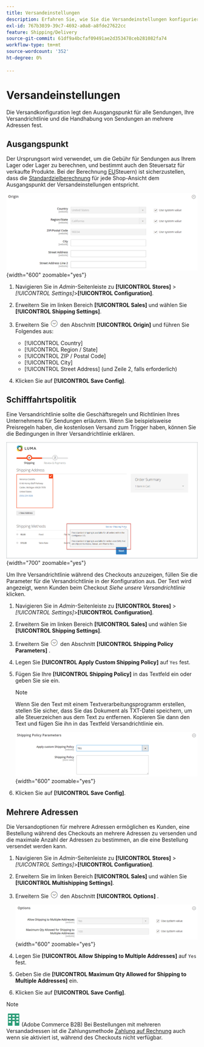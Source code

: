 ```yaml
---
title: Versandeinstellungen
description: Erfahren Sie, wie Sie die Versandeinstellungen konfigurieren, die den Ursprungsort und die Versandrichtlinie für Ihren Store definieren.
exl-id: 767b3039-39c7-4692-a0a8-a8fde27622cc
feature: Shipping/Delivery
source-git-commit: 61df9a4bcfaf09491ae2d353478ceb281082fa74
workflow-type: tm+mt
source-wordcount: '352'
ht-degree: 0%

---
```


# Versandeinstellungen

Die Versandkonfiguration legt den Ausgangspunkt für alle Sendungen, Ihre Versandrichtlinie und die Handhabung von Sendungen an mehrere Adressen fest.

## Ausgangspunkt

Der Ursprungsort wird verwendet, um die Gebühr für Sendungen aus Ihrem Lager oder Lager zu berechnen, und bestimmt auch den Steuersatz für verkaufte Produkte. Bei der Berechnung [EU](international-tax-guidelines.md#eu-tax-configuration)Steuern) ist sicherzustellen, dass die [Standardzielberechnung](../configuration-reference/sales/tax.md) für jede Shop-Ansicht dem Ausgangspunkt der Versandeinstellungen entspricht.

![Herkunft](../configuration-reference/sales/assets/shipping-settings-origin.png){width="600" zoomable="yes"}

1. Navigieren Sie in _Admin_-Seitenleiste zu **[!UICONTROL Stores]** > _[!UICONTROL Settings]_>**[!UICONTROL Configuration]**.

1. Erweitern Sie im linken Bereich **[!UICONTROL Sales]** und wählen Sie **[!UICONTROL Shipping Settings]**.

1. Erweitern Sie ![Erweiterungsauswahl](../assets/icon-display-expand.png) den Abschnitt **[!UICONTROL Origin]** und führen Sie Folgendes aus:

   - [!UICONTROL Country]
   - [!UICONTROL Region / State]
   - [!UICONTROL ZIP / Postal Code]
   - [!UICONTROL City]
   - [!UICONTROL Street Address] (und Zeile 2, falls erforderlich)

1. Klicken Sie auf **[!UICONTROL Save Config]**.

## Schifffahrtspolitik

Eine Versandrichtlinie sollte die Geschäftsregeln und Richtlinien Ihres Unternehmens für Sendungen erläutern. Wenn Sie beispielsweise Preisregeln haben, die kostenlosen Versand zum Trigger haben, können Sie die Bedingungen in Ihrer Versandrichtlinie erklären.

![Versandrichtlinie beim Checkout](./assets/storefront-checkout-shipping-policy.png){width="700" zoomable="yes"}

Um Ihre Versandrichtlinie während des Checkouts anzuzeigen, füllen Sie die Parameter für die Versandrichtlinie in der Konfiguration aus. Der Text wird angezeigt, wenn Kunden beim Checkout _Siehe unsere Versandrichtlinie_ klicken.

1. Navigieren Sie in _Admin_-Seitenleiste zu **[!UICONTROL Stores]** > _[!UICONTROL Settings]_>**[!UICONTROL Configuration]**.

1. Erweitern Sie im linken Bereich **[!UICONTROL Sales]** und wählen Sie **[!UICONTROL Shipping Settings]**.

1. Erweitern Sie ![Erweiterungsauswahl](../assets/icon-display-expand.png) den Abschnitt **[!UICONTROL Shipping Policy Parameters]** .

1. Legen Sie **[!UICONTROL Apply Custom Shipping Policy]** auf `Yes` fest.

1. Fügen Sie Ihre **[!UICONTROL Shipping Policy]** in das Textfeld ein oder geben Sie sie ein.

   >[!NOTE]
   >
   >Wenn Sie den Text mit einem Textverarbeitungsprogramm erstellen, stellen Sie sicher, dass Sie das Dokument als TXT-Datei speichern, um alle Steuerzeichen aus dem Text zu entfernen. Kopieren Sie dann den Text und fügen Sie ihn in das Textfeld Versandrichtlinie ein.

   ![Versandrichtlinienparameter](../configuration-reference/sales/assets/shipping-settings-shipping-policy-parameters.png){width="600" zoomable="yes"}

1. Klicken Sie auf **[!UICONTROL Save Config]**.

## Mehrere Adressen

Die Versandoptionen für mehrere Adressen ermöglichen es Kunden, eine Bestellung während des Checkouts an mehrere Adressen zu versenden und die maximale Anzahl der Adressen zu bestimmen, an die eine Bestellung versendet werden kann.

1. Navigieren Sie in _Admin_-Seitenleiste zu **[!UICONTROL Stores]** > _[!UICONTROL Settings]_>**[!UICONTROL Configuration]**.

1. Erweitern Sie im linken Bereich **[!UICONTROL Sales]** und wählen Sie **[!UICONTROL Multishipping Settings]**.

1. Erweitern Sie ![Erweiterungsauswahl](../assets/icon-display-expand.png) den Abschnitt **[!UICONTROL Options]** .

   ![Multiaddress-Lieferoptionen](../configuration-reference/sales/assets/multishipping-settings-options.png){width="600" zoomable="yes"}

1. Legen Sie **[!UICONTROL Allow Shipping to Multiple Addresses]** auf `Yes` fest.

1. Geben Sie die **[!UICONTROL Maximum Qty Allowed for Shipping to Multiple Addresses]** ein.

1. Klicken Sie auf **[!UICONTROL Save Config]**.

>[!NOTE]
>
>![Adobe Commerce B2B](../assets/b2b.svg) (Adobe Commerce B2B) Bei Bestellungen mit mehreren Versandadressen ist die Zahlungsmethode [Zahlung auf Rechnung](../b2b/enable-basic-features.md#configure-payment-on-account) auch wenn sie aktiviert ist, während des Checkouts nicht verfügbar.
